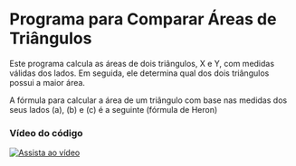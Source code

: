 

# Programa para Comparar Áreas de Triângulos

Este programa calcula as áreas de dois triângulos, X e Y, com medidas válidas dos lados. Em seguida, ele determina qual dos dois triângulos possui a maior área.

A fórmula para calcular a área de um triângulo com base nas medidas dos seus lados (a), (b) e (c) é a seguinte (fórmula de Heron)

### Vídeo do código
[![Assista ao vídeo](https://img.youtube.com/vi/hNfEKflrZ-g/maxresdefault.jpg)](https://www.youtube.com/watch?v=hNfEKflrZ-g)






